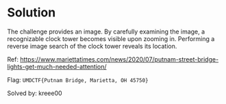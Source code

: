 # Solution
The challenge provides an image. By carefully examining the image, a recognizable clock tower becomes visible upon zooming in. Performing a reverse image search of the clock tower reveals its location.

Ref: https://www.mariettatimes.com/news/2020/07/putnam-street-bridge-lights-get-much-needed-attention/

Flag: `UMDCTF{Putnam Bridge, Marietta, OH 45750}`

Solved by: kreee00
